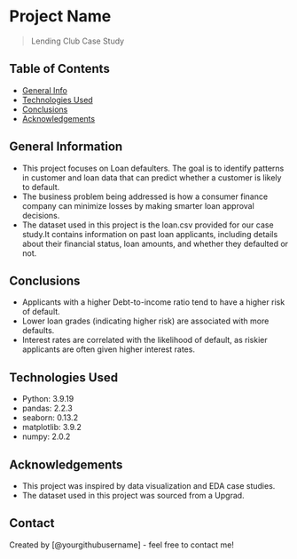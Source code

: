 
# Project Name
> Lending Club Case Study 

## Table of Contents
* [General Info](#general-information)
* [Technologies Used](#technologies-used)
* [Conclusions](#conclusions)
* [Acknowledgements](#acknowledgements)

## General Information
- This project focuses on Loan defaulters. The goal is to identify patterns in customer and loan data that can predict whether a customer is likely to default.
- The business problem being addressed is how a consumer finance company can minimize losses by making smarter loan approval decisions. 
- The dataset used in this project is the loan.csv provided for our case study.It contains information on past loan applicants, including details about their financial status, loan amounts, and whether they defaulted or not.

## Conclusions
- Applicants with a higher Debt-to-income ratio tend to have a higher risk of default.
- Lower loan grades (indicating higher risk) are associated with more defaults.
- Interest rates are correlated with the likelihood of default, as riskier applicants are often given higher interest rates.


## Technologies Used
- Python: 3.9.19
- pandas: 2.2.3
- seaborn: 0.13.2
- matplotlib: 3.9.2
- numpy: 2.0.2

## Acknowledgements
- This project was inspired by data visualization and EDA case studies.
- The dataset used in this project was sourced from a Upgrad.

## Contact
Created by [@yourgithubusername] - feel free to contact me!
